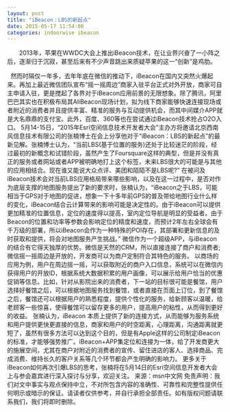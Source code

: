 ```yaml
---
layout: post
title: "iBeacon：LBS的新起点"
date: 2015-05-17 11:54:08
categories: indoorwise ibeacon
---
```

<div class="asb asb-post asb-post-01"></div>
 
<div class="nry_zw">
　　2013年，苹果在WWDC大会上推出iBeacon技术，在让业界兴奋了一小阵之后，逐渐归于沉寂，甚至后来有不少声音跳出来质疑苹果的这一“创新”是鸡肋。

 
然而时隔仅一年多，去年年底在微信的推动下，iBeacon在国内又突然火爆起来。再加上最近微信团队宣布“摇一摇周边”商家入驻平台正式对外开放，商家可自主申请入驻，更是搅起了各界对于iBeacon应用前景的无限想象。除了腾讯，阿里巴巴其实也在积极布局其AliBeacon现场计划，拟为线下商家能够快速连接现场或者附近的消费者并且提供丰富、精准的服务与互动提供机会，而其中间媒介APP就是大名鼎鼎的支付宝。此外，百度、360等也在尝试通过iBeacon技术抢占O2O入口。
5月14-15日，“2015年Esri空间信息技术开发者大会”主办方将邀请北京西南风信息技术有限公司的张楠博士在会上分享他对于“iBeacon：LBS的新起点”的最新见解。张楠博士认为，“当前LBS(基于位置的服务)还处于比较迷茫的阶段，经过最初的新概念和试错阶段，虽然产生了Foursquare这样的典型，但是并没有真正的服务或者网站或者APP被明确地打上这个标签，未来LBS很大的可能是与其他的应用相结合。现在谁又能说大众点评、美团和陌陌不是LBS呢?”
在被问及iBeacon技术会对当前LBS应用格局带来哪些影响，以及在这一过程中，是否对作为底层支撑的地图服务提出了新的要求时，张楠认为，“iBeacon之于LBS，可能相当于GPS对于地图的促进，想象一下十多年前GPS的普及带给地图行业什么样的变化，iBeacon结合云计算带来的影响可能是决定性的。由于iBeacon可以提供更加精准的位置信息，定位的速度得以提高，室内定位导航是明显的受益者。由于Beacon的位置和功率等参数会影响定位的精度和速度，而预计2年左右全球会有千万级的部署，所以iBeacon会作为一种特殊的POI存在，其部署和更新信息的及时获取和提供，将会对地图服务产生挑战。”
微信作为一个超级APP，与iBeacon的结合有它得天独厚的优势。微信是天然的CRM，所以直接连接了商户和消费者;微信摇一摇周边是开放的，开发商可以为商户定制符合其特色的服务。 以商场的应用为例，用户在周边摇一摇，可以获取附近的商户入口信息，系统可以在微信内获得用户的开放ID，根据系统大数据积累的用户画像，可以展示给用户恰当的优惠促销等信息。比如，针对从影院出来的消费者，下一站的目标很可能是餐馆，用户选择好餐馆之后，可以根据地图服务找到餐馆，或者直接在页面上订位，到了餐馆之后，餐馆还可以根据用户的熟悉程度，提供个性化的服务，给新顾客以温暖，给老顾客一些惊喜，使得餐馆可以留存更多的用户，提高用户的粘性，从而得到更好的收益。
张楠认为，iBeacon 本质上提供了新的连接方式，从而能够为服务系统和用户提供更快更直接的信息，商家和用户的时空距离，心理距离，沟通距离就更短了，虽然有很多方法可以达到这个目的，但是有Apple这样的公司制定iBeacon的标准，才能够强势推广。iBeacon+APP集定位和连接为一体，给了开发商更大的施展空间，尤其在商户对附近的消费者的宣传、留住进店的客人、选择商品、完成消费、维持长久的客户关系等几个环节都会产生明确的影响力。
更多关于iBeacon如何再次引爆LBS的思考，张楠将在5月14日的Esri空间信息开发者大会上与参会嘉宾进行深入探讨与分享，欢迎关注。
来源：msn中文网
免责声明：我们对文中事实与观点保持中立，不对所包含内容的准确性、可靠性和完整性提供任何明示或暗示的保证。请读者仅供参考，并自行承担全部责任。如有版权问题请联系我们，我们将即时删除。
</div>